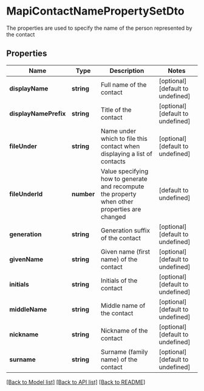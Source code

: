 # MapiContactNamePropertySetDto

The properties are used to specify the name of the person represented by the contact             

## Properties
Name | Type | Description | Notes
---- | ---- | ----------- | -----
**displayName** | **string** | Full name of the contact              | [optional] [default to undefined]
**displayNamePrefix** | **string** | Title of the contact              | [optional] [default to undefined]
**fileUnder** | **string** | Name under which to file this contact when displaying a list of contacts              | [optional] [default to undefined]
**fileUnderId** | **number** | Value specifying how to generate and recompute the property when other properties are changed              | [default to undefined]
**generation** | **string** | Generation suffix of the contact              | [optional] [default to undefined]
**givenName** | **string** | Given name (first name) of the contact              | [optional] [default to undefined]
**initials** | **string** | Initials of the contact              | [optional] [default to undefined]
**middleName** | **string** | Middle name of the contact              | [optional] [default to undefined]
**nickname** | **string** | Nickname of the contact              | [optional] [default to undefined]
**surname** | **string** | Surname (family name) of the contact              | [optional] [default to undefined]


[[Back to Model list]](README.md#documentation-for-models) [[Back to API list]](README.md#documentation-for-api-endpoints) [[Back to README]](README.md)
